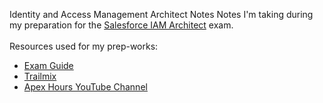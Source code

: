 Identity and Access Management Architect Notes
Notes I'm taking during my preparation for the [Salesforce IAM Architect](https://trailhead.salesforce.com/en/credentials/identityandaccessmanagementarchitect) exam. <br> 
<br>
Resources used for my prep-works: 
* [Exam Guide](https://trailhead.salesforce.com/de/help?article=Salesforce-Certified-Identity-and-Access-Management-Architect-Exam-Guide)
* [Trailmix](https://trailhead.salesforce.com/de/users/strailhead/trailmixes/architect-identity-and-access-management)
* [Apex Hours YouTube Channel](https://www.youtube.com/watch?v=kCr-3EHRDP8&list=PLaGX-30v1lh3A6eNOEdF1k3JTstTwqA0q)

